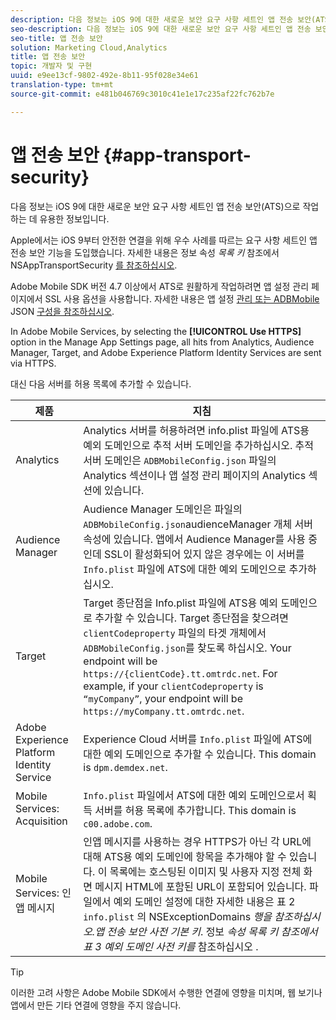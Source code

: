 ```yaml
---
description: 다음 정보는 iOS 9에 대한 새로운 보안 요구 사항 세트인 앱 전송 보안(ATS)으로 작업하는 데 유용한 정보입니다.
seo-description: 다음 정보는 iOS 9에 대한 새로운 보안 요구 사항 세트인 앱 전송 보안(ATS)으로 작업하는 데 유용한 정보입니다.
seo-title: 앱 전송 보안
solution: Marketing Cloud,Analytics
title: 앱 전송 보안
topic: 개발자 및 구현
uuid: e9ee13cf-9802-492e-8b11-95f028e34e61
translation-type: tm+mt
source-git-commit: e481b046769c3010c41e1e17c235af22fc762b7e

---
```



# 앱 전송 보안 {#app-transport-security}

다음 정보는 iOS 9에 대한 새로운 보안 요구 사항 세트인 앱 전송 보안(ATS)으로 작업하는 데 유용한 정보입니다.

Apple에서는 iOS 9부터 안전한 연결을 위해 우수 사례를 따르는 요구 사항 세트인 앱 전송 보안 기능을 도입했습니다. 자세한 내용은 정보 속성 *목록 키* 참조에서 NSAppTransportSecurity [를 참조하십시오](https://developer.apple.com/library/prerelease/ios/technotes/App-Transport-Security-Technote/).

Adobe Mobile SDK 버전 4.7 이상에서 ATS로 원활하게 작업하려면 앱 설정 관리 페이지에서 SSL 사용 옵션을 사용합니다. 자세한 내용은 앱 설정 [관리 또는 ADBMobile](/help/using/c-manage-app-settings/c-manage-app-settings.md) JSON [구성을 참조하십시오](/help/ios/configuration/json-config/json-config.md).

In Adobe Mobile Services, by selecting the **[!UICONTROL Use HTTPS]** option in the Manage App Settings page, all hits from Analytics, Audience Manager, Target, and Adobe Experience Platform Identity Services are sent via HTTPS.

대신 다음 서버를 허용 목록에 추가할 수 있습니다.

| 제품 | 지침 |
|--- |--- |
| Analytics | Analytics 서버를 허용하려면 info.plist 파일에 ATS용 예외 도메인으로 추적 서버 도메인을 추가하십시오.  추적 서버 도메인은 `ADBMobileConfig.json` 파일의 Analytics 섹션이나 앱 설정 관리 페이지의 Analytics 섹션에 있습니다. |
| Audience Manager | Audience Manager 도메인은 파일의 `ADBMobileConfig.json`audienceManager 개체 서버 속성에 있습니다.  앱에서 Audience Manager를 사용 중인데 SSL이 활성화되어 있지 않은 경우에는 이 서버를 `Info.plist` 파일에 ATS에 대한 예외 도메인으로 추가하십시오. |
| Target | Target 종단점을 Info.plist 파일에 ATS용 예외 도메인으로 추가할 수 있습니다.  Target 종단점을 찾으려면 `clientCodeproperty` 파일의 타겟 개체에서 `ADBMobileConfig.json`를 찾도록 하십시오. Your endpoint will be `https://{clientCode}.tt.omtrdc.net`.  For example, if your `clientCodeproperty` is `“myCompany”`, your endpoint will be `https://myCompany.tt.omtrdc.net`. |
| Adobe Experience Platform Identity Service | Experience Cloud 서버를 `Info.plist` 파일에 ATS에 대한 예외 도메인으로 추가할 수 있습니다. This domain is `dpm.demdex.net`. |
| Mobile Services: Acquisition | `Info.plist` 파일에서 ATS에 대한 예외 도메인으로서 획득 서버를 허용 목록에 추가합니다. This domain is `c00.adobe.com`. |
| Mobile Services: 인앱 메시지 | 인앱 메시지를 사용하는 경우 HTTPS가 아닌 각 URL에 대해 ATS용 예외 도메인에 항목을 추가해야 할 수 있습니다. 이 목록에는 호스팅된 이미지 및 사용자 지정 전체 화면 메시지 HTML에 포함된 URL이 포함되어 있습니다. 파일에서 예외 도메인 설정에 대한 자세한 내용은 표 2 `info.plist` 의 NSExceptionDomains *행을* *참조하십시오.앱 전송 보안 사전 기본 키*. 정보 *속성 목록 키 참조에서 표 3 예외 도메인 사전 키를* 참조하십시오 [](https://developer.apple.com/library/prerelease/ios/technotes/App-Transport-Security-Technote/). |

>[!TIP]
>
>이러한 고려 사항은 Adobe Mobile SDK에서 수행한 연결에 영향을 미치며, 웹 보기나 앱에서 만든 기타 연결에 영향을 주지 않습니다.


